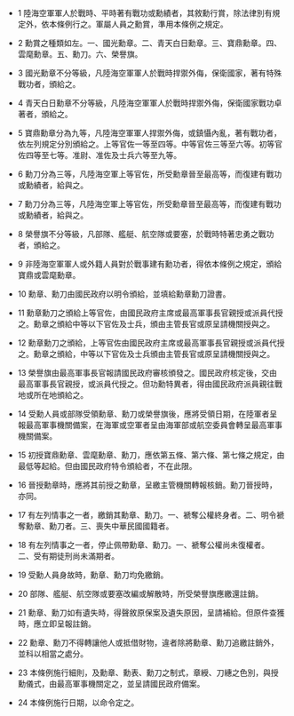 * 1 陸海空軍軍人於戰時、平時著有戰功或勳績者，其敘勳行賞，除法律別有規定外，依本條例行之。軍屬人員之勳賞，準用本條例之規定。

* 2 勳賞之種類如左。一、國光勳章。二、青天白日勳章。三、寶鼎勳章。四、雲麾勳章。五、勳刀。六、榮譽旗。

* 3 國光勳章不分等級，凡陸海空軍軍人於戰時捍禦外侮，保衛國家，著有特殊戰功者，頒給之。

* 4 青天白日勳章不分等級，凡陸海空軍軍人於戰時捍禦外侮，保衛國家戰功卓著者，頒給之。

* 5 寶鼎勳章分為九等，凡陸海空軍軍人捍禦外侮，或鎮懾內亂，著有戰功者，依左列規定分別頒給之。上等官佐一等至四等。中等官佐三等至六等。初等官佐四等至七等。准尉、准佐及士兵六等至九等。

* 6 勳刀分為三等，凡陸海空軍上等官佐，所受勳章晉至最高等，而復建有戰功或勳績者，給與之。

* 7 勳刀分為三等，凡陸海空軍上等官佐，所受勳章晉至最高等，而復建有戰功或勳績者，給與之。

* 8 榮譽旗不分等級，凡部隊、艦艇、航空隊或要塞，於戰時特著忠勇之戰功者，頒給之。

* 9 非陸海空軍軍人或外籍人員對於戰事建有勳功者，得依本條例之規定，頒給寶鼎或雲麾勳章。

* 10 勳章、勳刀由國民政府以明令頒給，並填給勳章勳刀證書。

* 11 勳章勳刀之頒給上等官佐，由國民政府主席或最高軍事長官親授或派員代授之。勳章之頒給中等以下官佐及士兵，頒由主管長官或原呈請機關授與之。

* 12 勳章勳刀之頒給，上等官佐由國民政府主席或最高軍事長官親授或派員代授之。勳章之頒給，中等以下官佐及士兵頒由主管長官或原呈請機關授與之。

* 13 榮譽旗由最高軍事長官報請國民政府審核頒發之。國民政府核定後，交由最高軍事長官親授，或派員代授之。但功勳特異者，得由國民政府派員親往戰地或所在地頒給之。

* 14 受勳人員或部隊受領勳章、勳刀或榮譽旗後，應將受領日期，在陸軍者呈報最高軍事機關備案，在海軍或空軍者呈由海軍部或航空委員會轉呈最高軍事機關備案。

* 15 初授寶鼎勳章、雲麾勳章、勳刀，應依第五條、第六條、第七條之規定，由最低等起給。但由國民政府特令頒給者，不在此限。

* 16 晉授勳章時，應將其前授之勳章，呈繳主管機關轉報核銷。勳刀晉授時，亦同。

* 17 有左列情事之一者，繳銷其勳章、勳刀。一、褫奪公權終身者。二、明令褫奪勳章、勳刀者。三、喪失中華民國國籍者。

* 18 有左列情事之一者，停止佩帶勳章、勳刀。一、褫奪公權尚未復權者。二、受有期徒刑尚未滿期者。

* 19 受勳人員身故時，勳章、勳刀均免繳銷。

* 20 部隊、艦艇、航空隊或要塞改編或解散時，所受榮譽旗應繳還註銷。

* 21 勳章、勳刀如有遺失時，得聲敘原保案及遺失原因，呈請補給。但原件查獲時，應立即呈報註銷。

* 22 勳章、勳刀不得轉讓他人或抵借財物，違者除將勳章、勳刀追繳註銷外，並科以相當之處分。

* 23 本條例施行細則，及勳章、勳表、勳刀之制式，章綬、刀繐之色別，與授勳儀式，由最高軍事機關定之，並呈請國民政府備案。

* 24 本條例施行日期，以命令定之。

